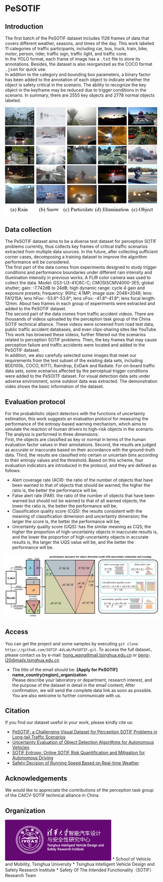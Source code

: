 # PeSOTIF
## Introduction
The first batch of the PeSOTIF dataset includes 1126 frames of data that covers different weather, seasons, and times of the day. This work labeled 11 categories of traffic participants, including car, bus, truck, train, bike, motor, person, rider, traffic sign, traffic light, and traffic cone.   
In the YOLO format, each frame of image has a <kbd>.txt</kbd> file to store its annotations. Besides, the dataset is also reorganized as the COCO format <kbd>.json</kbd> for quick use.    
In addition to the category and bounding box parameters, a binary factor has been added to the annotation of each object to indicate whether the object is safety critical in the scenario. The ability to recognize the key object in the keyframe may be reduced due to trigger conditions in the scenario. In summary, there are 2555 key objects and 2778 normal objects labeled.    
<div align=center>
<img src="demonstration/PeSOTIF.png" width = 600>
</div>

## Data collection
The PeSOTIF dataset aims to be a diverse test dataset for perception SOTIF problems currently, thus collects key frames of critical traffic scenarios extracted from multiple data sources. In the future, after collecting sufficient corner cases, decomposing a training dataset to improve the algorithm performance will be considered.  
The first part of the data comes from experiments designed to study trigger conditions and performance boundaries under different rain intensity and illumination intensity in previous works. A FLIR color camera was used to collect the data. Model: GS3-U3-41C6C-C; CMOSISCMV4000-3E5; global shutter; gain: -7.742dB to 24dB; high dynamic range: cycle 4 gain and exposure presets; frequency: 90Hz; 4.1MP; image size: 2048×2048; lens: FA1215A; lens hFov: -53.6°-53.6°; lens vFov: -41.8°-41.8°; lens focal length: 12mm. About two frames in each group of experiments were extracted and added to the PeSOTIF dataset.   
The second part of the data comes from traffic accident videos. There are thousands of videos uploaded by the perception task group of the China SOTIF technical alliance. These videos were screened from road test data, public traffic accident databases, and even clips-sharing sites like YouTube. This work has browsed these videos, further filtered out the scenarios related to perception SOTIF problems. Then, the key frames that may cause perception failure and traffic accidents were located and added to the PeSOTIF dataset.    
In addition, we also carefully selected some images that meet our requirements from the test subset of the existing data sets, including BDD100k, COCO, KITTI, Raindrop, ExDark and Radiate. For on-board traffic data sets, some scenarios affected by the perceptual trigger conditions were added to the PeSOITF dataset. For visual detection data sets under adverse environment, some outdoor data was extracted.
The demonstration video shows the basic information of the dataset.    

## Evaluation protocol
For the probabilistic object detectors with the functions of uncertainty estimation, this work suggests an evaluation protocol for measuring the performance of the entropy-based warning mechanism, which aims to simulate the reaction of human drivers to high-risk objects in the scenario. The analysis is performed in three dimensions:    
First, the objects are classified as key or normal in terms of the human evaluation factor values in their annotations. Second, the results are judged as accurate or inaccurate based on their accordance with the ground-truth data. Third, the results are classified into certain or uncertain bins according to their entropy values and the threshold. Based on this scheme, four evaluation indicators are introduced in the protocol, and they are defined as follows:
*	Alert coverage rate (ACR): the ratio of the number of objects that have been warned to that of objects that should be warned; the higher the ratio is, the better the performance will be;
*	False alert rate (FAR): the ratio of the number of objects that have been warned but should not be warned to that of all warned objects; the lower the ratio is, the better the performance will be;
*	Classification quality score (CQS): the results consistent with the meaning of classification dimension and uncertainty dimension; the larger the score is, the better the performance will be;
*	Uncertainty quality score (UQS): has the similar meaning as CQS; the higher the proportion of high-uncertainty objects in inaccurate results is, and the lower the proportion of high-uncertainty objects in accurate results is, the larger the UQS value will be, and the better the performance will be.
<div align=center>
<img src="demonstration/evaluation.png" width = 600>
</div>

## Access
You can get the project and some samples by executing `git clone https://github.com/SOTIF-AVLab/PeSOTIF.git`. To access the full dataset， please contact us by e-mail: hong_wang@mail.tsinghua.edu.cn    or    peng-l20@mails.tsinghua.edu.cn   
* The title of the email should be: __\[Apply for PeSOTIF\] name\_country(region)\_organization__    
Please describe your laboratory or department, research interest, and the purpose of the dataset in detail in the email content; After confirmation, we will send the complete data link as soon as possible. You are also welcome to further communicate with us.    

## Citation
If you find our dataset useful in your work, please kindly cite us:   
* [PeSOTIF: a Challenging Visual Dataset for Perception SOTIF Problems in Long-tail Traffic Scenarios](https://arxiv.org/abs/2211.03402)    
* [Uncertainty Evaluation of Object Detection Algorithms for Autonomous Vehicles](https://link.springer.com/article/10.1007/s42154-021-00154-0)  
* [SOTIF Entropy: Online SOTIF Risk Quantification and Mitigation for Autonomous Driving](https://arxiv.org/abs/2211.04009)    
* [Safety Decision of Running Speed Based on Real-time Weather](https://ieeexplore.ieee.org/abstract/document/9827365)    

## Acknowledgements
We would like to appreciate the contributions of the perception task group of the CAICV-SOTIF technical alliance in China.  

## Organization
<img src="demonstration/logo.png" width = 350>
* School of Vehicle and Mobility, Tsinghua University    
* Tsinghua Intelligent Vehicle Design and Safety Research Institute    
* Safety Of The Intended Functionality（SOTIF） Research Team    

